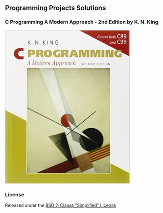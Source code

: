 
## Programming Projects Solutions

### C Programming A Modern Approach - 2nd Edition by K. N. King

![Book Cover](https://raw.githubusercontent.com/gdonald/cpama/master/cover.jpg)

### License

Released under the [BSD 2-Clause "Simplified" License](https://opensource.org/licenses/BSD-2-Clause)
